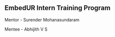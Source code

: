 EmbedUR Intern Training Program
-------------------------------

Mentor - Surender Mohanasundaram


Mentee - Abhijith V S

